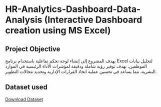 # HR-Analytics-Dashboard-Data-Analysis (Interactive Dashboard creation using MS Excel)
## Project Objective
يهدف المشروع إلى إنشاء لوحة تحكم تفاعلية باستخدام برنامج Excel لتحليل بيانات الموظفين، بهدف توفير رؤية شاملة ودقيقة لمؤشرات الأداء الرئيسية في الموارد البشرية، مما يساعد في تحسين عملية اتخاذ القرارات الإدارية وتحديد مجالات التطوير.
## Dataset used
[Download Dataset](https://github.com/Mohamed-Nofal-DataAnalysis/HR-Analytics-Dashboard/blob/main/HR_Dataset%20.xlsx)
